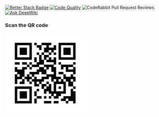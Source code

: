 [![Better Stack Badge](https://uptime.betterstack.com/status-badges/v1/monitor/26av9.svg)](https://uptime.betterstack.com/?utm_source=status_badge)
[![Code Quality](https://github.com/CSC-312/cogno/actions/workflows/code-quality.yml/badge.svg)](https://github.com/CSC-312/cogno/actions/workflows/code-quality.yml)
![CodeRabbit Pull Request Reviews](https://img.shields.io/coderabbit/prs/github/CSC-312/cogno?utm_source=oss&utm_medium=github&utm_campaign=CSC-312%2Fcogno&labelColor=171717&color=FF570A&link=https%3A%2F%2Fcoderabbit.ai&label=CodeRabbit+Reviews)
[![Ask DeepWiki](https://deepwiki.com/badge.svg)](https://deepwiki.com/CSC-312/cogno)

### Scan the QR code
![Scan the QR code](public/qr-code.svg)

